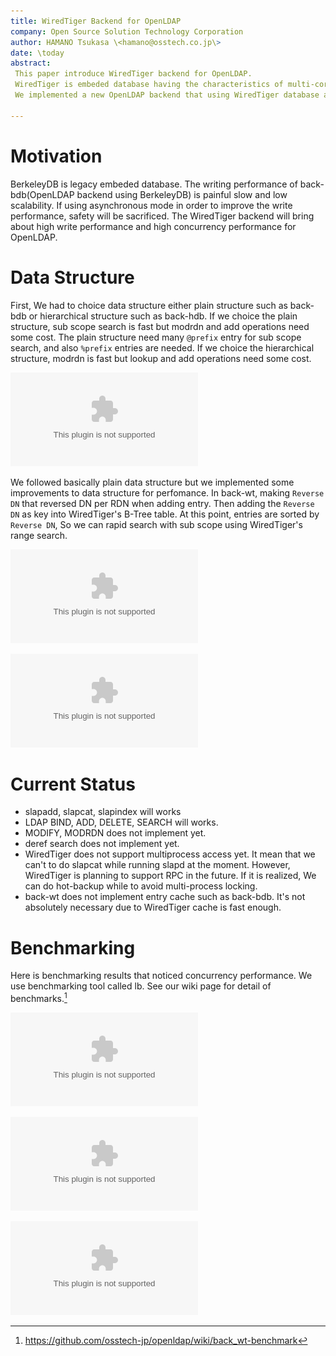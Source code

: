 ```yaml
---
title: WiredTiger Backend for OpenLDAP
company: Open Source Solution Technology Corporation
author: HAMANO Tsukasa \<hamano@osstech.co.jp\>
date: \today
abstract:
 This paper introduce WiredTiger backend for OpenLDAP.
 WiredTiger is embeded database having the characteristics of multi-core scalability and lock-free algorithms.
 We implemented a new OpenLDAP backend that using WiredTiger database and then we made an experiment about performance.

---
```


# Motivation
BerkeleyDB is legacy embeded database.
The writing performance of back-bdb(OpenLDAP backend using BerkeleyDB) is painful slow and low scalability.
If using asynchronous mode in order to improve the write performance, safety will be sacrificed.
The WiredTiger backend will bring about high write performance and high concurrency performance for OpenLDAP.

# Data Structure
First, We had to choice data structure either plain structure such as back-bdb or hierarchical structure such as back-hdb.
If we choice the plain structure, sub scope search is fast but modrdn and add operations need some cost.
The plain structure need many `@prefix` entry for sub scope search, and also `%prefix` entries are needed.
If we choice the hierarchical structure, modrdn is fast but lookup and add operations need some cost.

![Plain structure vs Hierarchical structure](figure/plain_vs_hierarchical.eps)

We followed basically plain data structure but we implemented some improvements to data structure for perfomance.
In back-wt, making `Reverse DN` that reversed DN per RDN when adding entry.
Then adding the `Reverse DN` as key into WiredTiger's B-Tree table.
At this point, entries are sorted by `Reverse DN`, So we can rapid search with sub scope using WiredTiger's range search.

![Making Reverse DN](figure/reverse_dn.eps)

![back-wt data structure](figure/back-wt_data_structure.eps)

# Current Status

 * slapadd, slapcat, slapindex will works
 * LDAP BIND, ADD, DELETE, SEARCH will works.
 * MODIFY, MODRDN does not implement yet.
 * deref search does not implement yet.
 * WiredTiger does not support multiprocess access yet.
 It mean that we can't to do slapcat while running slapd at the moment.
 However, WiredTiger is planning to support RPC in the future.
 If it is realized, We can do hot-backup while to avoid multi-process locking.
 * back-wt does not implement entry cache such as back-bdb.
 It's not absolutely necessary due to WiredTiger cache is fast enough.

# Benchmarking
Here is benchmarking results that noticed concurrency performance.
We use benchmarking tool called lb. See our wiki page for detail of benchmarks.[^benchmark_result]

![LDAP ADD Benchmarking](benchmark/add.eps)

![LDAP BIND Benchmarking](benchmark/bind.eps)

![LDAP SEARCH Benchmarking](benchmark/search.eps)

[^lb]: <https://github.com/hamano/lb>
[^benchmark_result]: <https://github.com/osstech-jp/openldap/wiki/back_wt-benchmark>
